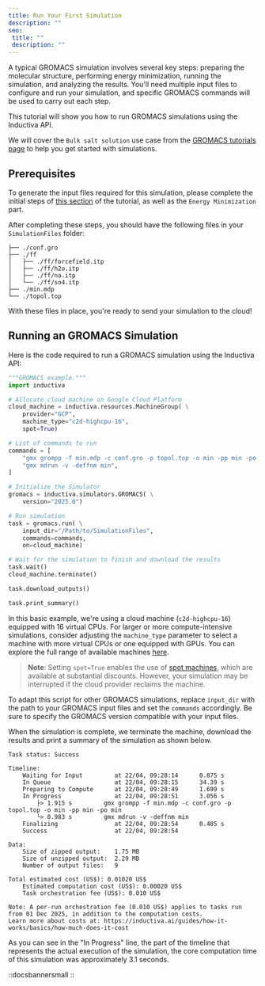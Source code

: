```yaml
---
title: Run Your First Simulation
description: ""
seo:
 title: ""
 description: ""
---
```


A typical GROMACS simulation involves several key steps: preparing the molecular structure, performing energy minimization, running the simulation, and analyzing the results. You’ll need multiple input files to configure and run your simulation, and specific GROMACS commands will be used to carry out each step.

This tutorial will show you how to run GROMACS simulations using the Inductiva API.

We will cover the `Bulk salt solution` use case from the [GROMACS tutorials page](https://gromacstutorials.github.io/sphinx/build/html/tutorials/tutorial1/bulk-solution.html) to help you get started with simulations.

## Prerequisites
To generate the input files required for this simulation, please complete the initial steps of [this section](https://gromacstutorials.github.io/sphinx/build/html/tutorials/tutorial1/bulk-solution.html) of the tutorial, as well as the `Energy Minimization` part.

After completing these steps, you should have the following files in your `SimulationFiles` folder:

```
├── ./conf.gro
├── ./ff
│   ├── ./ff/forcefield.itp
│   ├── ./ff/h2o.itp
│   ├── ./ff/na.itp
│   └── ./ff/so4.itp
├── ./min.mdp
└── ./topol.top
```

With these files in place, you're ready to send your simulation to the cloud!

## Running an GROMACS Simulation
Here is the code required to run a GROMACS simulation using the Inductiva API:

```python
"""GROMACS example."""
import inductiva

# Allocate cloud machine on Google Cloud Platform
cloud_machine = inductiva.resources.MachineGroup( \
	provider="GCP",
	machine_type="c2d-highcpu-16",
	spot=True)

# List of commands to run
commands = [
	"gmx grompp -f min.mdp -c conf.gro -p topol.top -o min -pp min -po min",
	"gmx mdrun -v -deffnm min",
]

# Initialize the Simulator
gromacs = inductiva.simulators.GROMACS( \
	version="2025.0")

# Run simulation
task = gromacs.run( \
	input_dir="/Path/to/SimulationFiles",
	commands=commands,
	on=cloud_machine)

# Wait for the simulation to finish and download the results
task.wait()
cloud_machine.terminate()

task.download_outputs()

task.print_summary()
```

In this basic example, we're using a cloud machine (`c2d-highcpu-16`) equipped with 16 virtual CPUs.
For larger or more compute-intensive simulations, consider adjusting the `machine_type` parameter to select
a machine with more virtual CPUs or one equipped with GPUs. You can explore the full range of available
machines [here](https://console.inductiva.ai/machine-groups/instance-types).

> **Note**: Setting `spot=True` enables the use of [spot machines](/guides/machines/spot-machines), which are available at substantial discounts.
> However, your simulation may be interrupted if the cloud provider reclaims the machine.

To adapt this script for other GROMACS simulations, replace `input_dir` with the path to your GROMACS input files
and set the `commands` accordingly. Be sure to specify the GROMACS version compatible with your input files.

When the simulation is complete, we terminate the machine, download the results
and print a summary of the simulation as shown below.

```
Task status: Success

Timeline:
	Waiting for Input         at 22/04, 09:28:14      0.875 s
	In Queue                  at 22/04, 09:28:15      34.39 s
	Preparing to Compute      at 22/04, 09:28:49      1.699 s
	In Progress               at 22/04, 09:28:51      3.056 s
		├> 1.915 s         gmx grompp -f min.mdp -c conf.gro -p topol.top -o min -pp min -po min
		└> 0.983 s         gmx mdrun -v -deffnm min
	Finalizing                at 22/04, 09:28:54      0.485 s
	Success                   at 22/04, 09:28:54

Data:
	Size of zipped output:    1.75 MB
	Size of unzipped output:  2.29 MB
	Number of output files:   9

Total estimated cost (US$): 0.01020 US$
	Estimated computation cost (US$): 0.00020 US$
	Task orchestration fee (US$): 0.010 US$

Note: A per-run orchestration fee (0.010 US$) applies to tasks run from 01 Dec 2025, in addition to the computation costs.
Learn more about costs at: https://inductiva.ai/guides/how-it-works/basics/how-much-does-it-cost
```

As you can see in the "In Progress" line, the part of the timeline that
represents the actual execution of the simulation, the core computation time of
this simulation was approximately 3.1 seconds.

::docsbannersmall
::
